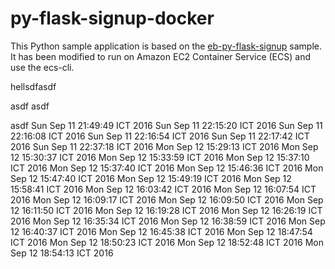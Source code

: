 # py-flask-signup-docker
This Python sample application is based on the [eb-py-flask-signup](https://github.com/awslabs/eb-py-flask-signup) sample. It has been modified to run on Amazon EC2 Container Service (ECS) and use the ecs-cli.


hellsdfasdf


asdf
asdf


asdf
Sun Sep 11 21:49:49 ICT 2016
Sun Sep 11 22:15:20 ICT 2016
Sun Sep 11 22:16:08 ICT 2016
Sun Sep 11 22:16:54 ICT 2016
Sun Sep 11 22:17:42 ICT 2016
Sun Sep 11 22:37:18 ICT 2016
Mon Sep 12 15:29:13 ICT 2016
Mon Sep 12 15:30:37 ICT 2016
Mon Sep 12 15:33:59 ICT 2016
Mon Sep 12 15:37:10 ICT 2016
Mon Sep 12 15:37:40 ICT 2016
Mon Sep 12 15:46:36 ICT 2016
Mon Sep 12 15:47:40 ICT 2016
Mon Sep 12 15:49:19 ICT 2016
Mon Sep 12 15:58:41 ICT 2016
Mon Sep 12 16:03:42 ICT 2016
Mon Sep 12 16:07:54 ICT 2016
Mon Sep 12 16:09:17 ICT 2016
Mon Sep 12 16:09:50 ICT 2016
Mon Sep 12 16:11:50 ICT 2016
Mon Sep 12 16:19:28 ICT 2016
Mon Sep 12 16:26:19 ICT 2016
Mon Sep 12 16:35:34 ICT 2016
Mon Sep 12 16:38:59 ICT 2016
Mon Sep 12 16:40:37 ICT 2016
Mon Sep 12 16:45:38 ICT 2016
Mon Sep 12 18:47:54 ICT 2016
Mon Sep 12 18:50:23 ICT 2016
Mon Sep 12 18:52:48 ICT 2016
Mon Sep 12 18:54:13 ICT 2016
